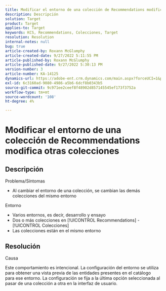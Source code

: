 ```yaml
---
title: Modificar el entorno de una colección de Recommendations modifica otras colecciones
description: Descripción
solution: Target
product: Target
applies-to: Target
keywords: KCS, Recommendations, Colecciones, Target
resolution: Resolution
internal-notes: null
bug: true
article-created-by: Roxann McGlumphy
article-created-date: 9/27/2022 5:11:55 PM
article-published-by: Roxann McGlumphy
article-published-date: 9/27/2022 5:30:13 PM
version-number: 3
article-number: KA-14125
dynamics-url: https://adobe-ent.crm.dynamics.com/main.aspx?forceUCI=1&pagetype=entityrecord&etn=knowledgearticle&id=0196a277-873e-ed11-9db1-00224808613b
exl-id: 6c3160ad-9080-4986-a5b6-6dcf8b0343b5
source-git-commit: 9c971ee2ceef8f48902d857145545ef173f3752a
workflow-type: tm+mt
source-wordcount: '108'
ht-degree: 4%

---
```


# Modificar el entorno de una colección de Recommendations modifica otras colecciones

## Descripción

Problema/Síntomas<br>
- Al cambiar el entorno de una colección, se cambian las demás colecciones del mismo entorno



Entorno
- Varios entornos, es decir, desarrollo y ensayo
- Dos o más colecciones en [!UICONTROL Recommendations] - [!UICONTROL Colecciones]
- Las colecciones están en el mismo entorno



## Resolución


Causa

Este comportamiento es intencional. La configuración del entorno se utiliza para obtener una vista previa de las entidades presentes en el catálogo para ese entorno. La configuración se fija a la última opción seleccionada al pasar de una colección a otra en la interfaz de usuario.
